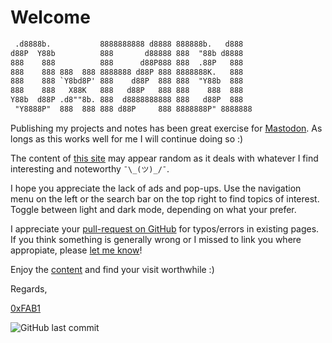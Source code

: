 # Welcome

``` txt
 .d8888b.           8888888888 d8888 888888b.   d888   
d88P  Y88b          888       d88888 888  "88b d8888   
888    888          888      d88P888 888  .88P   888   
888    888 888  888 8888888 d88P 888 8888888K.   888   
888    888 `Y8bd8P' 888    d88P  888 888  "Y88b  888   
888    888   X88K   888   d88P   888 888    888  888   
Y88b  d88P .d8""8b. 888  d8888888888 888   d88P  888   
 "Y8888P"  888  888 888 d88P     888 8888888P" 8888888 
```

Publishing my projects and notes has been great exercise for <a rel="me" href="https://social.lol/@yolo">Mastodon</a>. As longs as this works well for me I will continue doing so :)

The content of [this site](/about/0xfab1.net) may appear random as it deals with whatever I find interesting and noteworthy ```¯\_(ツ)_/¯```.

I hope you appreciate the lack of ads and pop-ups. Use the navigation menu on the left or the search bar on the top right to find topics of interest.
Toggle between light and dark mode, depending on what your prefer.

I appreciate your [pull-request on GitHub](https://github.com/FullByte/FullByte.github.io#contribute) for typos/errors in existing pages.
If you think something is generally wrong or I missed to link you where appropiate, please [let me know](/about/contact)!

Enjoy the [content](https://0xfab1.net/sitemap) and find your visit worthwhile :)

Regards,

[0xFAB1](/about/)

![GitHub last commit](https://img.shields.io/github/last-commit/FullByte/FullByte.github.io?color=4cae4f&label=last%20update&style=plastic)
